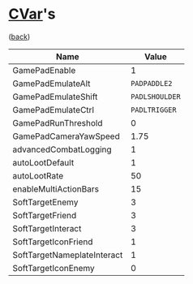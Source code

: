 <!--
    =====================================
    generator=datazen
    version=3.2.0
    hash=3e5b8140e9e5dc414c079813066af696
    =====================================
-->

# [CVar](https://wowpedia.fandom.com/wiki/Console_variables)'s

([back](README.md))

Name | Value
---- | -----
GamePadEnable | 1
GamePadEmulateAlt | `PADPADDLE2`
GamePadEmulateShift | `PADLSHOULDER`
GamePadEmulateCtrl | `PADLTRIGGER`
GamePadRunThreshold | 0
GamePadCameraYawSpeed | 1.75
advancedCombatLogging | 1
autoLootDefault | 1
autoLootRate | 50
enableMultiActionBars | 15
SoftTargetEnemy | 3
SoftTargetFriend | 3
SoftTargetInteract | 3
SoftTargetIconFriend | 1
SoftTargetNameplateInteract | 1
SoftTargetIconEnemy | 0
